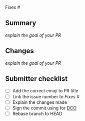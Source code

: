 <!-- 
Put the emoji in your PR title to indicate the type of PR

🎣 bug fix
🐋 new feature
📜 documentation
 -->

Fixes # 

## Summary

*explain the goal of your PR*

## Changes

*explain the goal of your PR*

## Submitter checklist

- [ ] Add the correct emoji to PR title
- [ ] Link the issue number to *Fixes #*
- [ ] Explain the changes made
- [ ] Sign the commit using for [DCO](https://github.com/apps/dco) 
- [ ] Rebase branch to HEAD
